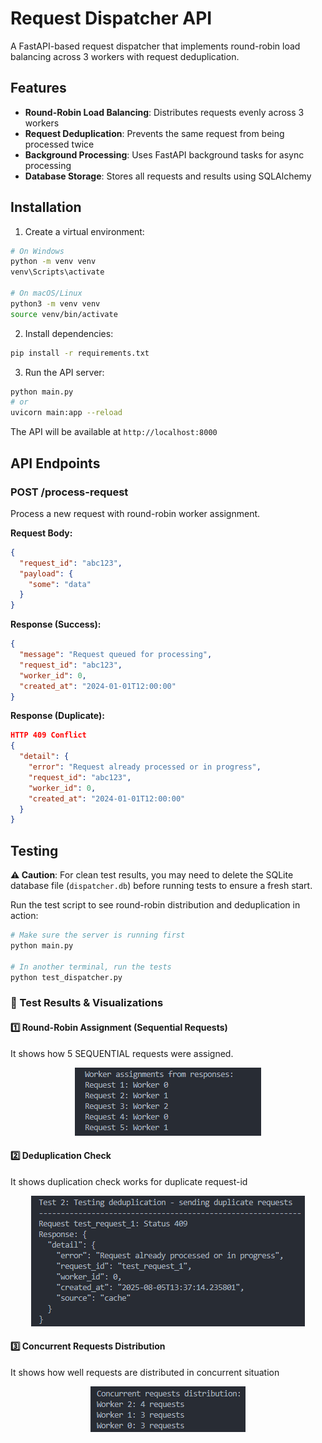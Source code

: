 # Request Dispatcher API

A FastAPI-based request dispatcher that implements round-robin load balancing across 3 workers with request deduplication.

## Features

- **Round-Robin Load Balancing**: Distributes requests evenly across 3 workers
- **Request Deduplication**: Prevents the same request from being processed twice
- **Background Processing**: Uses FastAPI background tasks for async processing
- **Database Storage**: Stores all requests and results using SQLAlchemy


## Installation

1. Create a virtual environment:
```bash
# On Windows
python -m venv venv
venv\Scripts\activate

# On macOS/Linux
python3 -m venv venv
source venv/bin/activate
```

2. Install dependencies:
```bash
pip install -r requirements.txt
```

3. Run the API server:
```bash
python main.py
# or
uvicorn main:app --reload
```

The API will be available at `http://localhost:8000`

## API Endpoints

### POST /process-request

Process a new request with round-robin worker assignment.

**Request Body:**
```json
{
  "request_id": "abc123",
  "payload": {
    "some": "data"
  }
}
```

**Response (Success):**
```json
{
  "message": "Request queued for processing",
  "request_id": "abc123",
  "worker_id": 0,
  "created_at": "2024-01-01T12:00:00"
}
```

**Response (Duplicate):**
```json
HTTP 409 Conflict
{
  "detail": {
    "error": "Request already processed or in progress",
    "request_id": "abc123",
    "worker_id": 0,
    "created_at": "2024-01-01T12:00:00"
  }
}
```

## Testing

**⚠️ Caution**: For clean test results, you may need to delete the SQLite database file (`dispatcher.db`) before running tests to ensure a fresh start.

Run the test script to see round-robin distribution and deduplication in action:

```bash
# Make sure the server is running first
python main.py

# In another terminal, run the tests
python test_dispatcher.py
```
### 🧪 Test Results & Visualizations

#### 1️⃣ **Round-Robin Assignment (Sequential Requests)**
It shows how 5 SEQUENTIAL requests were assigned.

<p align="center">
  <img src="test1-result.png" alt="Test 1 Results"/>
</p>

#### 2️⃣ **Deduplication Check**
It shows duplication check works for duplicate request-id

<p align="center">
  <img src="test2-result.png" alt="Test 2 Results"/>
</p>

#### 3️⃣ **Concurrent Requests Distribution**
It shows how well requests are distributed in concurrent situation

<p align="center">
  <img src="test3-result.png" alt="Test 3 Results"/>
</p>
